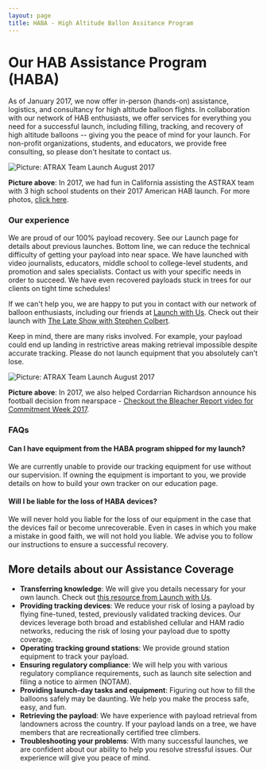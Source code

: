 ```yaml
---
layout: page
title: HABA - High Altitude Ballon Assitance Program
---
```


# Our HAB Assistance Program (HABA)

As of January 2017, we now offer in-person (hands-on) assistance, logistics, and consultancy for high altitude balloon flights. In collaboration with our network of HAB enthusiasts, we offer services for everything you need for a successful launch, including filling, tracking, and recovery of high altitude balloons -- giving you the peace of mind for your launch. For non-profit organizations, students, and educators, we provide free consulting, so please don't hesitate to contact us.  

![Picture: ATRAX Team Launch August 2017](http://hab.education/images/cs_0.jpg)

**Picture above**: In 2017, we had fun in California assisting the ASTRAX team with 3 high school students on their 2017 American HAB launch. For more photos, [click here](https://photos.app.goo.gl/lxxt6yXdalzRFbRn1). 


### Our experience

We are proud of our 100% payload recovery. See our Launch page for details about previous launches. Bottom line, we can reduce the technical difficulty of getting your payload into near space. We have launched with video journalists, educators, middle school to college-level students, and promotion and sales specialists. Contact us with your specific needs in order to succeed. We have even recovered payloads stuck in trees for our clients on tight time schedules!

If we can't help you, we are happy to put you in contact with our network of balloon enthusiasts, including our friends at [Launch with Us](https://www.launchwithus.org/). Check out their launch with [The Late Show with Stephen Colbert](https://www.youtube.com/watch?v=69l15CZ-ZCY).

Keep in mind, there are many risks involved. For example, your payload could end up landing in restrictive areas making retrieval impossible despite accurate tracking. Please do not launch equipment that you absolutely can't lose.

![Picture: ATRAX Team Launch August 2017](http://hab.education/images/haba_1.jpg)

**Picture above**: In 2017, we also helped Cordarrian Richardson announce his football decision from nearspace - [Checkout the Bleacher Report video for Commitment Week 2017](http://bleacherreport.com/articles/2690495-4-star-rb-cordarrian-richardson-sends-camera-to-outer-space-for-commitment).

### FAQs

#### Can I have equipment from the HABA program shipped for my launch?

We are currently unable to provide our tracking equipment for use without our supervision. If owning the equipment is important to you, we provide details on how to build your own tracker on our education page.

#### Will I be liable for the loss of HABA devices?

We will never hold you liable for the loss of our equipment in the case that the devices fail or become unrecoverable. Even in cases in which you make a mistake in good faith, we will not hold you liable. We advise you to follow our instructions to ensure a successful recovery.

## More details about our Assistance Coverage

- **Transferring knowledge**: We will give you details necessary for your own launch. Check out [this resource from Launch with Us](http://www.launchwithus.org/products/free-user-guide-download).
- **Providing tracking devices**: We reduce your risk of losing a payload by flying fine-tuned, tested, previously validated tracking devices. Our devices leverage both broad and established cellular and HAM radio networks, reducing the risk of losing your payload due to spotty coverage.
- **Operating tracking ground stations**: We provide ground station equipment to track your payload. 
- **Ensuring regulatory compliance**: We will help you with various regulatory compliance requirements, such as launch site selection and filing a notice to airmen (NOTAM).
- **Providing launch-day tasks and equipment**: Figuring out how to fill the balloons safely may be daunting. We help you make the process safe, easy, and fun.
- **Retrieving the payload**: We have experience with payload retrieval from landowners across the country. If your payload lands on a tree, we have members that are recreationally certified tree climbers. 
- **Troubleshooting your problems**: With many successful launches, we are confident about our ability to help you resolve stressful issues. Our experience will give you peace of mind.
